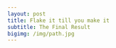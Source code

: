 ```yaml
---
layout: post
title: Flake it till you make it
subtitle: The Final Result
bigimg: /img/path.jpg
---
```

